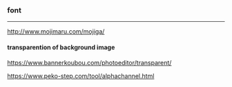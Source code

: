 ### font
---
http://www.mojimaru.com/mojiga/

#### transparention of background image 
https://www.bannerkoubou.com/photoeditor/transparent/

https://www.peko-step.com/tool/alphachannel.html












```
```

```
```

```
```


